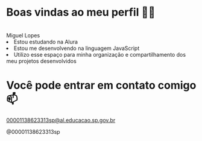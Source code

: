 <h1>Boas vindas ao meu perfil 💙💙</h1></br>
Miguel Lopes

<li>Estou estudando na Alura</li>
<li>Estou me desenvolvendo na linguagem JavaScript</li>
<li>Utilizo esse espaço para minha organização e compartilhamento dos meu projetos desenvolvidos</li>

<h1>Você pode entrar em contato comigo 📫</h1>

00001138623313sp@al.educacao.sp.gov.br

@00001138623313sp
